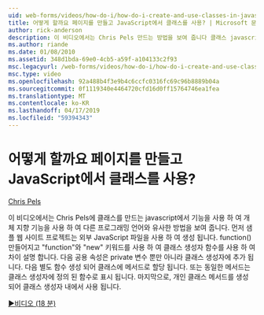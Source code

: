 ```yaml
---
uid: web-forms/videos/how-do-i/how-do-i-create-and-use-classes-in-javascript
title: 어떻게 할까요 페이지를 만들고 JavaScript에서 클래스를 사용? | Microsoft 문서
author: rick-anderson
description: 이 비디오에서는 Chris Pels 만드는 방법을 보여 줍니다 클래스 javascript에서 기능을 사용 하 여 개체 지향 capabilitie 사용 하 여 다른 프로그래밍 언어와 유사한...
ms.author: riande
ms.date: 01/08/2010
ms.assetid: 348d1bda-69e0-4cb5-a59f-a104133c2f93
msc.legacyurl: /web-forms/videos/how-do-i/how-do-i-create-and-use-classes-in-javascript
msc.type: video
ms.openlocfilehash: 92a488b4f3e9b4c6ccfc0316fc69c96b8889b04a
ms.sourcegitcommit: 0f1119340e4464720cfd16d0ff15764746ea1fea
ms.translationtype: MT
ms.contentlocale: ko-KR
ms.lasthandoff: 04/17/2019
ms.locfileid: "59394343"
---
```

# <a name="how-do-i-create-and-use-classes-in-javascript"></a>어떻게 할까요 페이지를 만들고 JavaScript에서 클래스를 사용?

[Chris Pels](https://twitter.com/chrispels)

이 비디오에서는 Chris Pels에 클래스를 만드는 javascript에서 기능을 사용 하 여 개체 지향 기능을 사용 하 여 다른 프로그래밍 언어와 유사한 방법을 보여 줍니다. 먼저 샘플 웹 사이트 프로젝트는 외부 JavaScript 파일을 사용 하 여 생성 됩니다. function() 만들어지고 "function"와 "new" 키워드를 사용 하 여 클래스 생성자 함수를 사용 하 여 차이 설명 합니다. 다음 공용 속성은 private 변수 뿐만 아니라 클래스 생성자에 추가 됩니다. 다음 별도 함수 생성 되어 클래스에 메서드로 할당 됩니다. 또는 동일한 메서드는 클래스 생성자에 정의 된 함수로 표시 됩니다. 마지막으로, 개인 클래스 메서드를 생성 되어 클래스 생성자 내에서 사용 됩니다.

[&#9654;비디오 (18 분)](https://channel9.msdn.com/Blogs/ASP-NET-Site-Videos/how-do-i-create-and-use-classes-in-javascript)
